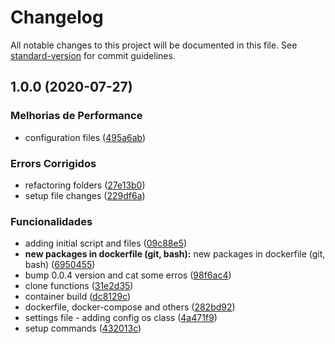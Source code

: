 # Changelog

All notable changes to this project will be documented in this file. See [standard-version](https://github.com/conventional-changelog/standard-version) for commit guidelines.

## 1.0.0 (2020-07-27)


### Melhorias de Performance

* configuration files ([495a6ab](https://github.com/lpmatos/gitlab-clone-recursive/commit/495a6abbcaee90c35a419f68ad23cd9314c94dfb))


### Errors Corrigidos

* refactoring folders ([27e13b0](https://github.com/lpmatos/gitlab-clone-recursive/commit/27e13b0b09db1fe93d0bb6ac26ac4e306c844c3e))
* setup file changes ([229df6a](https://github.com/lpmatos/gitlab-clone-recursive/commit/229df6a8aa20900bffc572dbe98b269da20af49d))


### Funcionalidades

* adding initial script and files ([09c88e5](https://github.com/lpmatos/gitlab-clone-recursive/commit/09c88e58b360c8cb932533b992268dbf8960c9c5))
* **new packages in dockerfile (git, bash):** new packages in dockerfile (git, bash) ([6950455](https://github.com/lpmatos/gitlab-clone-recursive/commit/6950455c97af98e06bd615b327d593ee41d5e719))
* bump 0.0.4 version and cat some erros ([98f6ac4](https://github.com/lpmatos/gitlab-clone-recursive/commit/98f6ac49195c6145b6cf87461800cfdc64f8d85c))
* clone functions ([31e2d35](https://github.com/lpmatos/gitlab-clone-recursive/commit/31e2d35ed732f41a3301dee6c2860c921fef2750))
* container build ([dc8129c](https://github.com/lpmatos/gitlab-clone-recursive/commit/dc8129cd7d2dfaf2d2dda408db5809ec9e998909))
* dockerfile, docker-compose and others ([282bd92](https://github.com/lpmatos/gitlab-clone-recursive/commit/282bd920e750ad3980ea7f0d4e7b74e342399bef))
* settings file - adding config os class ([4a471f9](https://github.com/lpmatos/gitlab-clone-recursive/commit/4a471f94d3c9376e3742a7d172ec138b8d551915))
* setup commands ([432013c](https://github.com/lpmatos/gitlab-clone-recursive/commit/432013c6173ab339e0bec2c1650b3a1f9ae4d4ca))
